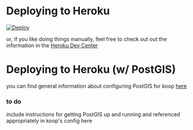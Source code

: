 # Deploying to Heroku

[![Deploy](https://www.herokucdn.com/deploy/button.png)](https://heroku.com/deploy?template=https://github.com/koopjs/koop-sample-app)

or, if you like doing things manually, feel free to check out out the information in the [Heroku Dev Center](https://devcenter.heroku.com/articles/getting-started-with-nodejs#deploy-the-app)

# Deploying to Heroku (w/ PostGIS)

you can find general information about configuring PostGIS for koop [here](PG_CACHE.md)

### to do
include instructions for getting PostGIS up and running and referenced appropriately in koop's config here